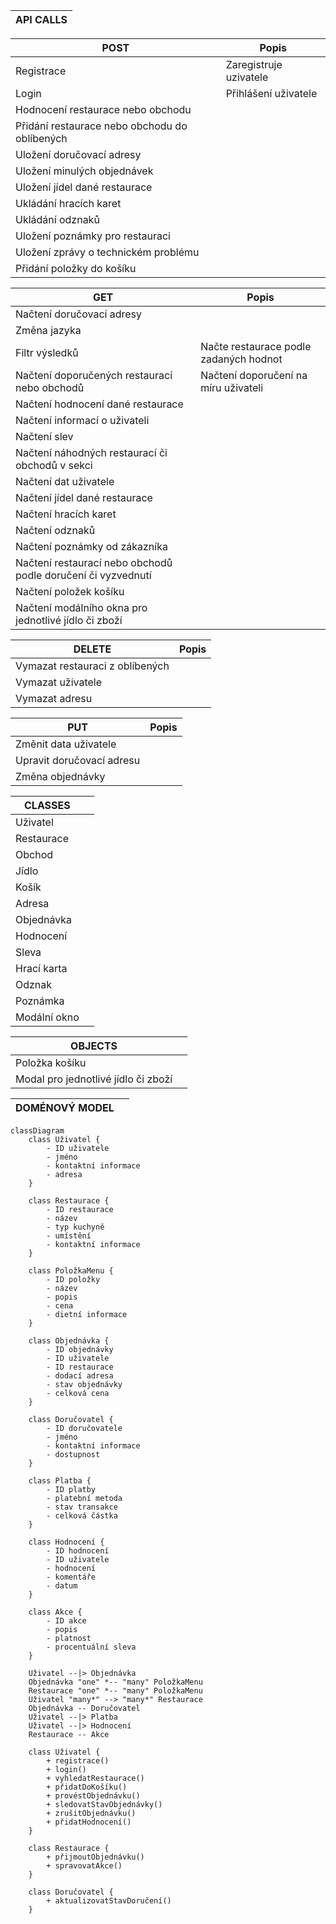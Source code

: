 | API CALLS | 
|---|


| POST | Popis |
|   ---    |           ---           |
| Registrace | Zaregistruje uzivatele  |
| Login | Přihlášení uživatele  |
| Hodnocení restaurace nebo obchodu |   |
| Přidání restaurace nebo obchodu do oblíbených |   |
| Uložení doručovací adresy |   |
| Uložení minulých objednávek |                      |
| Uložení jídel dané restaurace  |                      |
| Ukládání hracích karet     |                      |
| Ukládání odznaků     |          |
| Uložení poznámky pro restauraci    |          |
| Uložení zprávy o technickém problému    |          |
| Přidání položky do košíku | |


|   GET    |     Popis       |
|   ---    |           ---           |
| Načtení doručovací adresy | |
| Změna jazyka | |
| Filtr výsledků | Načte restaurace podle zadaných hodnot |
| Načtení doporučených restaurací nebo obchodů | Načtení doporučení na míru uživateli |
| Načtení hodnocení dané restaurace | |
| Načtení informací o uživateli | |
| Načtení slev | |
| Načtení náhodných restaurací či obchodů v sekci | |
| Načtení dat uživatele | |
| Načtení jídel dané restaurace | |
| Načtení hracích karet | |
| Načtení odznaků | |
| Načtení poznámky od zákazníka | |
| Načtení restaurací nebo obchodů podle doručení či vyzvednutí | |
| Načtení položek košíku | |
| Načtení modálního okna pro jednotlivé jídlo či zboží | |


| DELETE | Popis |
| --- | --- |
| Vymazat restauraci z oblíbených | |
| Vymazat uživatele | |
| Vymazat adresu | |


| PUT | Popis |
| --- | --- |
| Změnit data uživatele | |
| Upravit doručovací adresu | |
| Změna objednávky | |


| CLASSES | |
| --- | --- |
| Uživatel | |
| Restaurace | |
| Obchod | |
| Jídlo | |
| Košík | |
| Adresa | |
| Objednávka | |
| Hodnocení | |
| Sleva | |
| Hrací karta | |
| Odznak | |
| Poznámka | |
| Modální okno | |




| OBJECTS | |
|  ---  |         ---          |
| Položka košíku |     |
|   Modal pro jednotlivé jídlo či zboží    |                      |


| DOMÉNOVÝ MODEL | |
|  ---  |         ---          |

```mermaid
classDiagram
    class Uživatel {
        - ID uživatele
        - jméno
        - kontaktní informace
        - adresa
    }

    class Restaurace {
        - ID restaurace
        - název
        - typ kuchyně
        - umístění
        - kontaktní informace
    }

    class PoložkaMenu {
        - ID položky
        - název
        - popis
        - cena
        - dietní informace
    }

    class Objednávka {
        - ID objednávky
        - ID uživatele
        - ID restaurace
        - dodací adresa
        - stav objednávky
        - celková cena
    }

    class Doručovatel {
        - ID doručovatele
        - jméno
        - kontaktní informace
        - dostupnost
    }

    class Platba {
        - ID platby
        - platební metoda
        - stav transakce
        - celková částka
    }

    class Hodnocení {
        - ID hodnocení
        - ID uživatele
        - hodnocení
        - komentáře
        - datum
    }

    class Akce {
        - ID akce
        - popis
        - platnost
        - procentuální sleva
    }

    Uživatel --|> Objednávka
    Objednávka "one" *-- "many" PoložkaMenu
    Restaurace "one" *-- "many" PoložkaMenu
    Uživatel "many*" --> "many*" Restaurace
    Objednávka -- Doručovatel
    Uživatel --|> Platba
    Uživatel --|> Hodnocení
    Restaurace -- Akce

    class Uživatel {
        + registrace()
        + login()
        + vyhledatRestaurace()
        + přidatDoKošíku()
        + provéstObjednávku()
        + sledovatStavObjednávky()
        + zrušitObjednávku()
        + přidatHodnocení()
    }

    class Restaurace {
        + přijmoutObjednávku()
        + spravovatAkce()
    }

    class Doručovatel {
        + aktualizovatStavDoručení()
    }